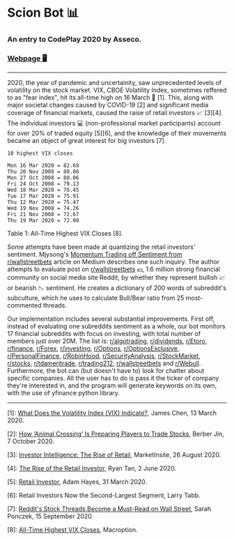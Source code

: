 # Scion Bot 📊
### An entry to CodePlay 2020 by Asseco.

### [Webpage 🖥](https://www.3ify.io/codeplay)

---

2020, the year of pandemic and uncertainity, saw unprecedented levels of volatility on the stock market. VIX, CBOE Volatility Index, sometimes reffered to as "fear index", hit its all-time high on 16 March 💸 [1]. This, along with major societal changes caused by COVID-19 [2] and significant media coverage of financial markets, caused the raise of retail investors 📈 [3][4]. The individual investors 💻 (non-professional market participants) account for over 20% of traded equity [5][6], and the knowledge of their movements became an object of great interest for big investors [7].

```
10 highest VIX closes

Mon 16 Mar 2020 = 82.69
Thu 20 Nov 2008 = 80.86
Mon 27 Oct 2008 = 80.06
Fri 24 Oct 2008 = 79.13
Wed 18 Mar 2020 = 76.45
Tue 17 Mar 2020 = 75.91
Thu 12 Mar 2020 = 75.47
Wed 19 Nov 2008 = 74.26
Fri 21 Nov 2008 = 72.67
Thu 19 Mar 2020 = 72.00
```
Table 1: All-Time Highest VIX Closes [8].

Some attempts have been made at quantizing the retail investors' sentiment. Mjysong's [Momentum Trading off Sentiment from r/wallstreetbets](https://medium.com/@mjysong/momentum-trading-off-sentiment-from-r-wallstreetbets-149c19c7538d) article on Medium describes one such inquiry. The author attempts to evaluate post on [r/wallstreetbets](https://www.reddit.com/r/wallstreetbets/) 💵, 1.6 million strong financial community on social media site Reddit, by whether they represent bullish 📈 or bearish 📉 sentiment. He creates a dictionary of 200 words of subreddit's subculture, which he uses to calculate Bull/Bear ratio from 25 most-commented threads.

Our implementation includes several substantial improvements. First off, instead of evaluating one subreddits sentiment as a whole, our bot monitors 17 financial subreddits with focus on investing, with total number of members just over 20M. The list is: [r/algotrading](https://www.reddit.com/r/algotrading/), [r/dividends](https://www.reddit.com/r/dividends/), [r/Etoro](https://www.reddit.com/r/Etoro/), [r/finance](https://www.reddit.com/r/finance/), [r/Forex](https://www.reddit.com/r/Forex/), [r/investing](https://www.reddit.com/r/investing/), [r/Options](https://www.reddit.com/r/options/), [r/OptionsExclusive](https://www.reddit.com/r/OptionsExclusive/), [r/PersonalFinance](https://www.reddit.com/r/personalfinance/), [r/RobinHood](https://www.reddit.com/r/RobinHood/), [r/SecurityAnalysis](https://www.reddit.com/r/SecurityAnalysis/), [r/StockMarket](https://www.reddit.com/r/StockMarket/), [r/stocks](https://www.reddit.com/r/stocks/), [r/tdameritrade](https://www.reddit.com/r/tdameritrade/), [r/trading212](https://www.reddit.com/r/tdameritrade/), [r/wallstreetbets](https://www.reddit.com/r/wallstreetbets/) and [r/Webull](https://www.reddit.com/r/Webull/). Furthermore, the bot can (but doesn't have to) look for chatter about specific companies. All the user has to do is pass it the ticker of company they're interested in, and the program will generate keywords on its own, with the use of yfinance python library.

---

[1]: [What Does the Volatility Index (VIX) Indicate?](https://www.investopedia.com/news/what-does-volatility-index-vix-indicate/), James Chen, 13 March 2020.

[2]: [How ‘Animal Crossing’ Is Preparing Players to Trade Stocks](https://www.bloomberg.com/news/articles/2020-10-07/stock-market-how-nintendo-game-animal-crossing-prepares-players-to-trade), Berber Jin, 7 October 2020.

[3]: [Investor Intelligence: The Rise of Retail](https://www.nasdaq.com/articles/investor-intelligence%3A-the-rise-of-retail-2020-08-26), MarketInsite, 26 August 2020.

[4]: [The Rise of the Retail Investor](https://medium.com/@ryantanby1/the-rise-of-the-retail-investor-d4bd93e52bf2), Ryan Tan, 2 June 2020.

[5]: [Retail Investor](https://www.investopedia.com/terms/r/retailinvestor.asp), Adam Hayes, 31 March 2020.

[6]: Retail Investors Now the Second-Largest Segment, Larry Tabb.

[7]: [Reddit's Stock Threads Become a Must-Read on Wall Street](https://www.bloomberg.com/news/articles/2020-09-15/big-investors-are-dying-to-know-what-the-little-guys-are-doing), Sarah Ponczek, 15 September 2020.

[8]: [All-Time Highest VIX Closes](https://www.macroption.com/vix-all-time-high/), Macroption.
